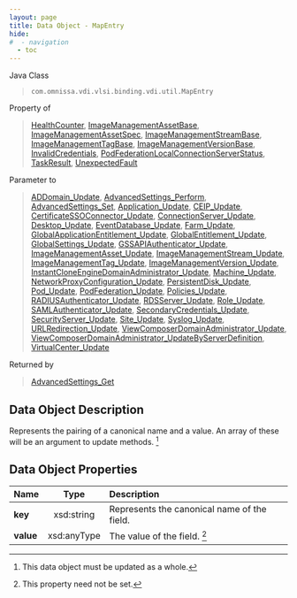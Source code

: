```yaml
---
layout: page
title: Data Object - MapEntry
hide:
#  - navigation
  - toc
---
```






Java Class
> `com.omnissa.vdi.vlsi.binding.vdi.util.MapEntry`

Property of
> [HealthCounter](vdi.health.Monitoring.HealthCounter.md#field_detail), [ImageManagementAssetBase](vdi.utils.imagemanagement.ImageManagementAsset.ImageManagementAssetBase.md#field_detail), [ImageManagementAssetSpec](vdi.utils.imagemanagement.ImageManagementAsset.ImageManagementAssetSpec.md#field_detail), [ImageManagementStreamBase](vdi.utils.imagemanagement.ImageManagementStream.ImageManagementStreamBase.md#field_detail), [ImageManagementTagBase](vdi.utils.imagemanagement.ImageManagementTag.ImageManagementTagBase.md#field_detail), [ImageManagementVersionBase](vdi.utils.imagemanagement.ImageManagementVersion.ImageManagementVersionBase.md#field_detail), [InvalidCredentials](vdi.fault.InvalidCredentials.md#field_detail), [PodFederationLocalConnectionServerStatus](vdi.federation.PodFederation.LocalConnectionServerStatus.md#field_detail), [TaskResult](vdi.task.Task.TaskResult.md#field_detail), [UnexpectedFault](vdi.fault.UnexpectedFault.md#field_detail)

Parameter to
> [ADDomain_Update](vdi.utils.ADDomain.md#update), [AdvancedSettings_Perform](vdi.utils.AdvancedSettings.md#perform), [AdvancedSettings_Set](vdi.utils.AdvancedSettings.md#set), [Application_Update](vdi.resources.Application.md#update), [CEIP_Update](vdi.infrastructure.CEIP.md#update), [CertificateSSOConnector_Update](vdi.infrastructure.CertificateSSOConnector.md#update), [ConnectionServer_Update](vdi.infrastructure.ConnectionServer.md#update), [Desktop_Update](vdi.resources.Desktop.md#update), [EventDatabase_Update](vdi.infrastructure.EventDatabase.md#update), [Farm_Update](vdi.resources.Farm.md#update), [GlobalApplicationEntitlement_Update](vdi.federation.GlobalApplicationEntitlement.md#update), [GlobalEntitlement_Update](vdi.federation.GlobalEntitlement.md#update), [GlobalSettings_Update](vdi.infrastructure.GlobalSettings.md#update), [GSSAPIAuthenticator_Update](vdi.infrastructure.GSSAPIAuthenticator.md#update), [ImageManagementAsset_Update](vdi.utils.imagemanagement.ImageManagementAsset.md#update), [ImageManagementStream_Update](vdi.utils.imagemanagement.ImageManagementStream.md#update), [ImageManagementTag_Update](vdi.utils.imagemanagement.ImageManagementTag.md#update), [ImageManagementVersion_Update](vdi.utils.imagemanagement.ImageManagementVersion.md#update), [InstantCloneEngineDomainAdministrator_Update](vdi.utils.InstantCloneEngineDomainAdministrator.md#update), [Machine_Update](vdi.resources.Machine.md#update), [NetworkProxyConfiguration_Update](vdi.infrastructure.NetworkProxyConfiguration.md#update), [PersistentDisk_Update](vdi.resources.PersistentDisk.md#update), [Pod_Update](vdi.federation.Pod.md#update), [PodFederation_Update](vdi.federation.PodFederation.md#update), [Policies_Update](vdi.users.Policies.md#update), [RADIUSAuthenticator_Update](vdi.infrastructure.RADIUSAuthenticator.md#update), [RDSServer_Update](vdi.resources.RDSServer.md#update), [Role_Update](vdi.users.Role.md#update), [SAMLAuthenticator_Update](vdi.infrastructure.SAMLAuthenticator.md#update), [SecondaryCredentials_Update](vdi.users.SecondaryCredentials.md#update), [SecurityServer_Update](vdi.infrastructure.SecurityServer.md#update), [Site_Update](vdi.federation.Site.md#update), [Syslog_Update](vdi.infrastructure.Syslog.md#update), [URLRedirection_Update](vdi.infrastructure.URLRedirection.md#update), [ViewComposerDomainAdministrator_Update](vdi.utils.viewcomposer.ViewComposerDomainAdministrator.md#update), [ViewComposerDomainAdministrator_UpdateByServerDefinition](vdi.utils.viewcomposer.ViewComposerDomainAdministrator.md#updateByServerDefinition), [VirtualCenter_Update](vdi.infrastructure.VirtualCenter.md#update)

Returned by
> [AdvancedSettings_Get](vdi.utils.AdvancedSettings.md#get)


## Data Object Description

Represents the pairing of a canonical name and a value. An array of these will be an argument to update methods.
 [^167]



## Data Object Properties

 Name | Type | Description
:---|:---:|:---
**key**|  xsd:string|  Represents the canonical name of the field.
**value**|  xsd:anyType|  The value of the field. [^1]
 


 


[^1]: This property need not be set.
[^167]: This data object must be updated as a whole.